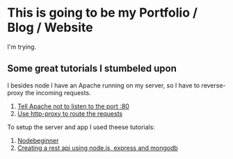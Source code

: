 # This is going to be my Portfolio / Blog / Website
I'm trying.

## Some great tutorials I stumbeled upon

I besides node I have an Apache running on my server, so I have to reverse-proxy the incoming requests.
1. [Tell Apache not to listen to the port :80](estmond.org/blog/?p=45)
2. [Use http-proxy to route the requests](blog.nodejitsu.com/http-proxy-intro)

 To setup the server and app I used theese tutorials:
1. [Nodebeginner](www.nodebeginner.org)
2. [Creating a rest api using node.js, express and mongodb](coenraets.org/blog/2012/10/creating-a-rest-api-using-node-js-express-and-mongodb/)
